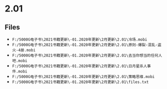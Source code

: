 # 2.01

## Files

- `F:/5000G电子书\2021书籍更新\-01.2020年更新\2月更新\2.01\冷场.mobi`
- `F:/5000G电子书\2021书籍更新\-01.2020年更新\2月更新\2.01\原则-爆裂-混乱-盗火-4册.mobi`
- `F:/5000G电子书\2021书籍更新\-01.2020年更新\2月更新\2.01\去当你想当的任何人吧.mobi`
- `F:/5000G电子书\2021书籍更新\-01.2020年更新\2月更新\2.01\日月星杀人事件.mobi`
- `F:/5000G电子书\2021书籍更新\-01.2020年更新\2月更新\2.01\策略思维.mobi`
- `F:/5000G电子书\2021书籍更新\-01.2020年更新\2月更新\2.01\files.txt`
